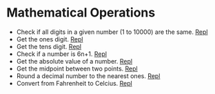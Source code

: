 # Mathematical Operations

* Check if all digits in a given number (1 to 10000) are the same. [Repl](https://repl.it/@KevinEwig/AllDigitsTheSame)
* Get the ones digit. [Repl](https://repl.it/@KevinEwig/GetTheOnesDigit)
* Get the tens digit. [Repl](https://repl.it/@KevinEwig/GetTheTensDigit)
* Check if a number is 6n+1. [Repl](https://repl.it/@KevinEwig/Is6n1)
* Get the absolute value of a number. [Repl](https://repl.it/@KevinEwig/GetAbsoluteValue)
* Get the midpoint between two points. [Repl](https://repl.it/@KevinEwig/GetTheMidpointBetweenTwoPoints)
* Round a decimal number to the nearest ones. [Repl](https://repl.it/@KevinEwig/RoundANumberToNearestOnes)
* Convert from Fahrenheit to Celcius. [Repl](https://repl.it/@KevinEwig/ConvertFromFToC)